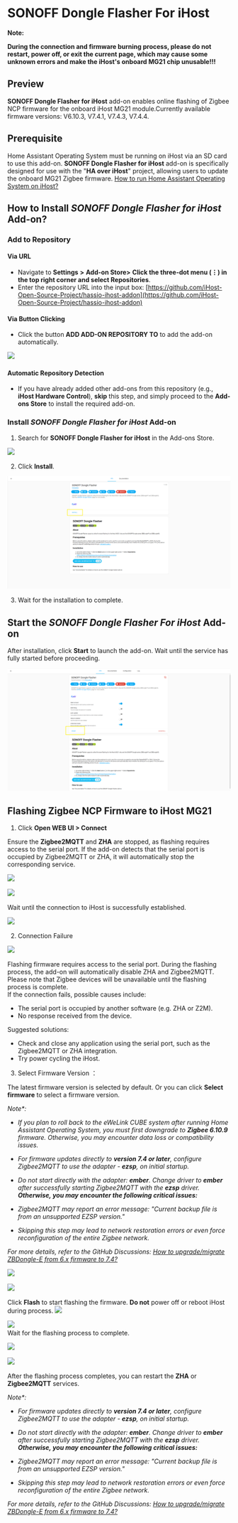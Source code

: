 # SONOFF Dongle Flasher For iHost

**Note:**

**During the connection and firmware burning process, please do not restart, power off, or exit the current page, which may cause some unknown errors and make the iHost's onboard MG21 chip unusable!!!**

## Preview

**SONOFF Dongle Flasher for iHost** add-on enables online flashing of Zigbee NCP firmware for the onboard iHost MG21 module.Currently available firmware versions: V6.10.3, V7.4.1, V7.4.3, V7.4.4.

## Prerequisite

Home Assistant Operating System must be running on iHost via an SD card to use this add-on. **SONOFF Dongle Flasher for iHost** add-on is specifically designed for use with the "**HA over iHost**" project, allowing users to update the onboard MG21 Zigbee firmware. [How to run Home Assistant Operating System on iHost?](https://github.com/iHost-Open-Source-Project/ha-operating-system?tab=readme-ov-file#readme)

## How to Install _SONOFF Dongle Flasher for iHost_ Add-on?

### Add to Repository

#### Via URL

- Navigate to **Settings** **>** **Add-on Store>** **Click the three-dot menu (⋮) in the top right corner and select Repositories**.
- Enter the repository URL into the input box: [https://github.com/iHost-Open-Source-Project/hassio-ihost-addon](https://github.com/iHost-Open-Source-Project/hassio-ihost-addon)

#### Via Button Clicking

- Click the button **ADD ADD-ON REPOSITORY TO** to add the add-on automatically.

![](https://cdn.nlark.com/yuque/0/2025/png/21644839/1744203702524-79f16382-37c9-44e3-86cc-dba053f7dce3.png)

#### Automatic Repository Detection

- If you have already added other add-ons from this repository (e.g., **iHost Hardware Control**), **skip** this step, and simply proceed to the **Add-ons Store** to install the required add-on.

### Install _SONOFF Dongle Flasher for iHost_ Add-on

1. Search for **SONOFF Dongle Flasher for iHost** in the Add-ons Store.

![](https://raw.githubusercontent.com/iHost-Open-Source-Project/hassio-ihost-addon/master/hassio-ihost-sonoff-dongle-flasher/images/find_addon.png)

2. Click **Install**.

![](https://raw.githubusercontent.com/iHost-Open-Source-Project/hassio-ihost-addon/master/hassio-ihost-sonoff-dongle-flasher/images/install_button.png)

3. Wait for the installation to complete.

## Start the _SONOFF Dongle Flasher For iHost_ Add-on

After installation, click **Start** to launch the add-on. Wait until the service has fully started before proceeding.

![](https://raw.githubusercontent.com/iHost-Open-Source-Project/hassio-ihost-addon/master/hassio-ihost-sonoff-dongle-flasher/images/start_button.png)

## Flashing Zigbee NCP Firmware to iHost MG21

1. Click **Open WEB UI > Connect**

Ensure the **Zigbee2MQTT** and **ZHA** are stopped, as flashing requires access to the serial port. If the add-on detects that the serial port is occupied by Zigbee2MQTT or ZHA, it will automatically stop the corresponding service.

![](https://raw.githubusercontent.com/iHost-Open-Source-Project/hassio-ihost-addon/master/hassio-ihost-sonoff-dongle-flasher/images/open_web_ui.png)

![](https://raw.githubusercontent.com/iHost-Open-Source-Project/hassio-ihost-addon/master/hassio-ihost-sonoff-dongle-flasher/images/connect.png)

Wait until the connection to iHost is successfully established.

![](https://raw.githubusercontent.com/iHost-Open-Source-Project/hassio-ihost-addon/master/hassio-ihost-sonoff-dongle-flasher/images/connect_loading.png)

2. Connection Failure

![](https://raw.githubusercontent.com/iHost-Open-Source-Project/hassio-ihost-addon/master/hassio-ihost-sonoff-dongle-flasher/images/connect_failed.png)

Flashing firmware requires access to the serial port. During the flashing process, the add-on will automatically disable ZHA and Zigbee2MQTT. Please note that Zigbee devices will be unavailable until the flashing process is complete.  
If the connection fails, possible causes include:

- The serial port is occupied by another software (e.g. ZHA or Z2M).
- No response received from the device.

Suggested solutions:

- Check and close any application using the serial port, such as the Zigbee2MQTT or ZHA integration.
- Try power cycling the iHost.

3. Select Firmware Version ：

The latest firmware version is selected by default. Or you can click **Select firmware** to select a firmware version.

_Note\*:_

- _If you plan to roll back to the eWeLink CUBE system after running Home Assistant Operating System, you must first downgrade to **Zigbee 6.10.9** firmware. Otherwise, you may encounter data loss or compatibility issues._
- _For firmware updates directly to **version 7.4 or later**, configure Zigbee2MQTT to use the adapter - **ezsp**, on initial startup._
- _Do not start directly with the adapter: **ember**. Change driver to **ember** after successfully starting Zigbee2MQTT with the **ezsp** driver. **Otherwise, you may encounter the following critical issues:**_

- _Zigbee2MQTT may report an error message:_
  _"Current backup file is from an unsupported EZSP version."_
- _Skipping this step may lead to network restoration errors or even force reconfiguration of the entire Zigbee network._

_For more details, refer to the GitHub Discussions:_ [_How to upgrade/migrate ZBDongle-E from 6.x firmware to 7.4?_](https://github.com/Koenkk/zigbee2mqtt/discussions/22919)

![](https://raw.githubusercontent.com/iHost-Open-Source-Project/hassio-ihost-addon/master/hassio-ihost-sonoff-dongle-flasher/images/change_firmware.png)

![](https://raw.githubusercontent.com/iHost-Open-Source-Project/hassio-ihost-addon/master/hassio-ihost-sonoff-dongle-flasher/images/apply_image.png)

Click **Flash** to start flashing the firmware.
**Do not** power off or reboot iHost during process.
![](https://raw.githubusercontent.com/iHost-Open-Source-Project/hassio-ihost-addon/master/hassio-ihost-sonoff-dongle-flasher/images/flash_addon.png)

![](https://raw.githubusercontent.com/iHost-Open-Source-Project/hassio-ihost-addon/master/hassio-ihost-sonoff-dongle-flasher/images/continue_flash.png)  
Wait for the flashing process to complete.

![](https://raw.githubusercontent.com/iHost-Open-Source-Project/hassio-ihost-addon/master/hassio-ihost-sonoff-dongle-flasher/images/flashing.png)

![](https://raw.githubusercontent.com/iHost-Open-Source-Project/hassio-ihost-addon/master/hassio-ihost-sonoff-dongle-flasher/images/flash_hint.png)

After the flashing process completes, you can restart the **ZHA** or **Zigbee2MQTT** services.

_Note\*:_

- _For firmware updates directly to **version 7.4 or later**, configure Zigbee2MQTT to use the adapter - **ezsp**, on initial startup._
- _Do not start directly with the adapter: **ember**. Change driver to **ember** after successfully starting Zigbee2MQTT with the **ezsp** driver. **Otherwise, you may encounter the following critical issues:**_

- _Zigbee2MQTT may report an error message:_
   _"Current backup file is from an unsupported EZSP version."_
- _Skipping this step may lead to network restoration errors or even force reconfiguration of the entire Zigbee network._

_For more details, refer to the GitHub Discussions:_ [_How to upgrade/migrate ZBDongle-E from 6.x firmware to 7.4?_](https://github.com/Koenkk/zigbee2mqtt/discussions/22919)
